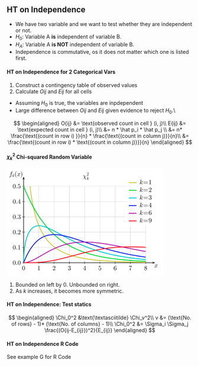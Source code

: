 ## HT on Independence

+ We have two variable and we want to test whether they are independent or not.
+ $H_0$: Variable A **is** independent of variable B.
+ $H_A$: Variable A **is NOT** independent of variable B.
+ Independence is commutative, os it does not matter which one is listed first.

#### HT on Independence for 2 Categorical Vars
1. Construct a contingency table of observed values
2. Calculate $O{ij}$ and $E{ij}$ for all cells
  - Assuming $H_0$ is true, the variables are inpdependent
  - Large difference between $O{ij}$ and $E{ij}$ given evidence to reject $H_0$.\

$$
\begin{aligned}
O{ij} &= \text{observed count in cell } (i, j)\\
E{ij} &= \text{expected count in cell } (i, j)\\
&= n * \hat p_i * \hat p_j \\
&= n* \frac{\text{(count in row i) }}{n} * \frac{\text{(count in column j)}}{n}\\
&= \frac{\text{(count in row i) * \text{(count in column j)}}}{n}
\end{aligned}
$$



#### $\chi_k^2$ Chi-squared Random Variable

![Chi-squared Distribution](/assets/chi_squared_distribution.png)
1. Bounded on left by 0. Unbounded on right.
2. As $k$ increases, it becomes more symmetric.

#### HT on Independence: Test statics
$$
\begin{aligned}
\Chi_0^2 &\text{\textasciitilde} \Chi_v^2\\
v &= (\text{No. of rows} - 1)* (\text{No. of columns} - 1)\\
\Chi_0^2  &= \Sigma_i \Sigma_j \frac{(O{ij-E_{ij}})^2}{E_{ij}}
\end{aligned}
$$

#### HT on Independence R Code
See example G for R Code